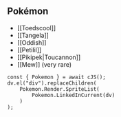 

Pokémon
---
- [[Toedscool]]
- [[Tangela]]
- [[Oddish]]
- [[Petilil]]
- [[Pikipek|Toucannon]]
- [[Mew]] (very rare)


```dataviewjs
const { Pokemon } = await cJS();
dv.el("div").replaceChildren(
	Pokemon.Render.SpriteList(
		Pokemon.LinkedInCurrent(dv)
	)
);
```

